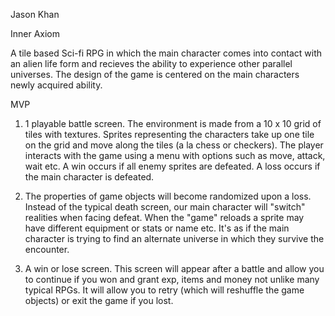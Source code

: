 Jason Khan

Inner Axiom

A tile based Sci-fi RPG in which the main character comes into contact with an alien life form and recieves the ability to experience other parallel universes. The design of the game is centered on the main characters newly acquired ability.

MVP

1.  1 playable battle screen. The environment is made from a 10 x 10 grid of tiles with textures. Sprites representing the characters take up one tile on the grid and move along the tiles (a la chess or checkers). The player interacts with the game using a menu with options such as move, attack, wait etc. A win occurs if all enemy sprites are defeated. A loss occurs if the main character is defeated.

2.  The properties of game objects will become randomized upon a loss. Instead of the typical death screen, our main character will "switch" realities when facing defeat. When the "game" reloads a sprite may have different equipment or stats or name etc. It's as if the main character is trying to find an alternate universe in which they survive the encounter.

3.  A win or lose screen. This screen will appear after a battle and allow you to continue if you won and grant exp, items and money not unlike many typical RPGs. It will allow you to retry (which will reshuffle the game objects) or exit the game if you lost.